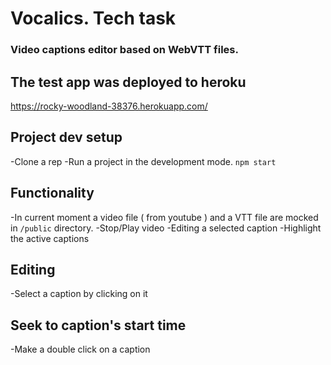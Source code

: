 # Vocalics. Tech task

### Video captions editor based on WebVTT files.

## The test app was deployed to heroku
https://rocky-woodland-38376.herokuapp.com/ 

## Project dev setup
-Clone a rep
-Run a project in the development mode. `npm start`

## Functionality

-In current moment a video file ( from youtube ) and a VTT file are mocked in `/public` directory.
-Stop/Play video
-Editing a selected caption
-Highlight the active captions

## Editing
-Select a caption by clicking on it

## Seek to caption's start time
-Make a double click on a caption
